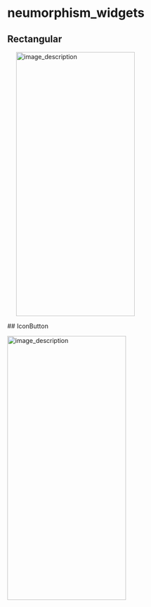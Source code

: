 # neumorphism_widgets

## Rectangular
<p align="left">
  <img style="margin-left: 20px;" src="https://github.com/Muntasir89/Neumorphism/assets/78687005/4dfde2be-9b51-4b49-b441-427f4eba46f7" alt="image_description" width="270" height="600"/>
</p>
## IconButton
<p align="left">
  <img src="https://github.com/Muntasir89/Neumorphism/assets/78687005/93914205-82d9-46e2-99e3-1d7107a2e8ba" alt="image_description" width="270" height="600" />
<!--   <img style="margin-left: 20px;" src="https://github.com/Muntasir89/WhatsApp_clone/assets/78687005/ea6def8e-5728-4b52-b436-522d317fa4fb" alt="image_description" width="270" height="600" />
  <img src="https://github.com/Muntasir89/WhatsApp_clone/assets/78687005/b4950a5c-ce7e-495c-a0f9-d1158438fa2f" alt="image_description" width="270" height="600" />
  <img src="https://github.com/Muntasir89/WhatsApp_clone/assets/78687005/9bea111d-e558-4f2b-aad5-cd5bb2b2f49e" alt="image_description" width="270" height="600" />
  <img src="https://github.com/Muntasir89/WhatsApp_clone/assets/78687005/2bb05afe-2cfc-4071-a6d9-bad9299d6f1a" alt="image_description" width="270" height="600" />
  <img src="https://github.com/Muntasir89/WhatsApp_clone/assets/78687005/f6abbeb2-f310-475d-9f16-74b13e20c2fa" alt="image_description" width="270" height="600" />
  <img src="https://github.com/Muntasir89/WhatsApp_clone/assets/78687005/cdc62127-4645-41b6-be69-425a702d5ea1" alt="image_description" width="270" height="600" />
  <img src="https://github.com/Muntasir89/WhatsApp_clone/assets/78687005/c3e250a7-1a12-4ec0-9c9b-6733eb34cf0d" alt="image_description" width="270" height="600" />
  <img src="https://github.com/Muntasir89/WhatsApp_clone/assets/78687005/57fa56bf-b277-4a6e-bf09-4363b529d83d" alt="image_description" width="270" height="600" /> -->
</p>
